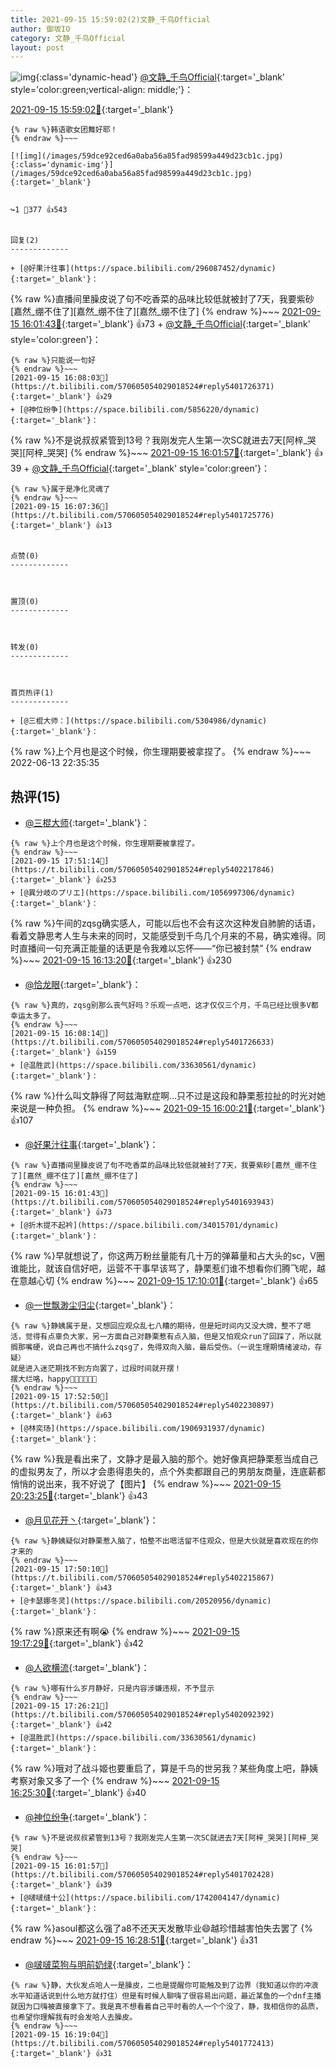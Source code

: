 ```yaml
---
title: 2021-09-15 15:59:02(2)文静_千鸟Official
author: 御坂IO
category: 文静_千鸟Official
layout: post
---
```


![img](/images/ac7482ed1b9a7f203dc68c0c4a77c488a27b108a.jpg){:class='dynamic-head'}
[@文静_千鸟Official](https://space.bilibili.com/667526012/dynamic){:target='_blank' style='color:green;vertical-align: middle;'}：

[2021-09-15 15:59:02🔗](https://t.bilibili.com/570605054029018524){:target='_blank'}

~~~
{% raw %}韩语歌女团舞好耶！
{% endraw %}~~~

[![img](/images/59dce92ced6a0aba56a85fad98599a449d23cb1c.jpg){:class='dynamic-img'}](/images/59dce92ced6a0aba56a85fad98599a449d23cb1c.jpg){:target='_blank'}


↪️1 💬377 👍543


回复(2)
-------------

+ [@好果汁往事](https://space.bilibili.com/296087452/dynamic){:target='_blank'}：
~~~
{% raw %}直播间里臊皮说了句不吃香菜的品味比较低就被封了7天，我要紫砂[嘉然_绷不住了][嘉然_绷不住了][嘉然_绷不住了]
{% endraw %}~~~
[2021-09-15 16:01:43🔗](https://t.bilibili.com/570605054029018524#reply5401693943){:target='_blank'} 👍73
    + [@文静_千鸟Official](https://space.bilibili.com/667526012/dynamic){:target='_blank' style='color:green'}：
~~~
{% raw %}只能说一句好
{% endraw %}~~~
[2021-09-15 16:08:03🔗](https://t.bilibili.com/570605054029018524#reply5401726371){:target='_blank'} 👍29
+ [@神位纷争](https://space.bilibili.com/5856220/dynamic){:target='_blank'}：
~~~
{% raw %}不是说叔叔紧管到13号？我刚发完人生第一次SC就进去7天[阿梓_哭哭][阿梓_哭哭]
{% endraw %}~~~
[2021-09-15 16:01:57🔗](https://t.bilibili.com/570605054029018524#reply5401702428){:target='_blank'} 👍39
    + [@文静_千鸟Official](https://space.bilibili.com/667526012/dynamic){:target='_blank' style='color:green'}：
~~~
{% raw %}属于是净化灵魂了
{% endraw %}~~~
[2021-09-15 16:07:36🔗](https://t.bilibili.com/570605054029018524#reply5401725776){:target='_blank'} 👍13


点赞(0)
-------------



置顶(0)
-------------



转发(0)
-------------



首页热评(1)
-------------

+ [@三棍大师：](https://space.bilibili.com/5304986/dynamic){:target='_blank'}：
~~~
{% raw %}上个月也是这个时候，你生理期要被拿捏了。
{% endraw %}~~~
2022-06-13 22:35:35


热评(15)
-------------

+ [@三棍大师](https://space.bilibili.com/5304986/dynamic){:target='_blank'}：
~~~
{% raw %}上个月也是这个时候，你生理期要被拿捏了。
{% endraw %}~~~
[2021-09-15 17:51:14🔗](https://t.bilibili.com/570605054029018524#reply5402217846){:target='_blank'} 👍253
+ [@異分岐のプリエ](https://space.bilibili.com/1056997306/dynamic){:target='_blank'}：
~~~
{% raw %}午间的zqsg确实感人，可能以后也不会有这次这种发自肺腑的话语，看着文静思考人生与未来的同时，又能感受到千鸟几个月来的不易，确实难得。同时直播间一句充满正能量的话更是令我难以忘怀——“你已被封禁”
{% endraw %}~~~
[2021-09-15 16:13:20🔗](https://t.bilibili.com/570605054029018524#reply5401748835){:target='_blank'} 👍230
+ [@恰龙眼](https://space.bilibili.com/549862231/dynamic){:target='_blank'}：
~~~
{% raw %}真的，zqsg别那么丧气好吗？乐观一点吧，这才仅仅三个月，千鸟已经比很多V都幸运太多了。
{% endraw %}~~~
[2021-09-15 16:08:14🔗](https://t.bilibili.com/570605054029018524#reply5401726633){:target='_blank'} 👍159
+ [@温胜武](https://space.bilibili.com/33630561/dynamic){:target='_blank'}：
~~~
{% raw %}什么叫文静得了阿兹海默症啊…只不过是这段和静栗惹拉扯的时光对她来说是一种负担。
{% endraw %}~~~
[2021-09-15 16:00:21🔗](https://t.bilibili.com/570605054029018524#reply5401695665){:target='_blank'} 👍107
+ [@好果汁往事](https://space.bilibili.com/296087452/dynamic){:target='_blank'}：
~~~
{% raw %}直播间里臊皮说了句不吃香菜的品味比较低就被封了7天，我要紫砂[嘉然_绷不住了][嘉然_绷不住了][嘉然_绷不住了]
{% endraw %}~~~
[2021-09-15 16:01:43🔗](https://t.bilibili.com/570605054029018524#reply5401693943){:target='_blank'} 👍73
+ [@折木提不起衿](https://space.bilibili.com/34015701/dynamic){:target='_blank'}：
~~~
{% raw %}早就想说了，你这两万粉丝量能有几十万的弹幕量和占大头的sc，V圈谁能比，就该自信好吧，运营不干事早该骂了，静栗惹们谁不想看你们腾飞呢，越在意越心切
{% endraw %}~~~
[2021-09-15 17:10:01🔗](https://t.bilibili.com/570605054029018524#reply5402004475){:target='_blank'} 👍65
+ [@一世飘渺尘归尘](https://space.bilibili.com/29488039/dynamic){:target='_blank'}：
~~~
{% raw %}静姨属于是，又想回应观众乱七八糟的期待，但是短时间内又没大牌，整不了嗯活，觉得有点辜负大家，另一方面自己对静栗惹有点入脑，但是又怕观众run了回踩了，所以就搁那嘴硬，说自己再也不搞什么zqsg了，免得双向入脑，最后受伤。（一说生理期情绪波动，存疑）
就是进入迷茫期找不到方向罢了，过段时间就开摆！
摆大烂咯，happy💃🏻💃🏻💃🏻
{% endraw %}~~~
[2021-09-15 17:52:50🔗](https://t.bilibili.com/570605054029018524#reply5402230897){:target='_blank'} 👍63
+ [@林奕玚](https://space.bilibili.com/1906931937/dynamic){:target='_blank'}：
~~~
{% raw %}我是看出来了，文静才是最入脑的那个。她好像真把静栗惹当成自己的虚拟男友了，所以才会患得患失的，点个外卖都跟自己的男朋友商量，连底薪都悄悄的说出来，我不好说了【图片】
{% endraw %}~~~
[2021-09-15 20:23:25🔗](https://t.bilibili.com/570605054029018524#reply5403145979){:target='_blank'} 👍43
+ [@月见花开丶](https://space.bilibili.com/630403/dynamic){:target='_blank'}：
~~~
{% raw %}静姨疑似对静栗惹入脑了，怕整不出嗯活留不住观众，但是大伙就是喜欢现在的你才来的
{% endraw %}~~~
[2021-09-15 17:50:10🔗](https://t.bilibili.com/570605054029018524#reply5402215867){:target='_blank'} 👍43
+ [@卡瑟娜冬灵](https://space.bilibili.com/20520956/dynamic){:target='_blank'}：
~~~
{% raw %}原来还有啊😭
{% endraw %}~~~
[2021-09-15 19:17:29🔗](https://t.bilibili.com/570605054029018524#reply5402746547){:target='_blank'} 👍42
+ [@人欲横流](https://space.bilibili.com/86348675/dynamic){:target='_blank'}：
~~~
{% raw %}哪有什么岁月静好，只是内容涉嫌违规，不予显示
{% endraw %}~~~
[2021-09-15 17:26:21🔗](https://t.bilibili.com/570605054029018524#reply5402092392){:target='_blank'} 👍42
+ [@温胜武](https://space.bilibili.com/33630561/dynamic){:target='_blank'}：
~~~
{% raw %}哦对了战斗姬也要重启了，算是千鸟的世另我？某些角度上吧，静姨考察对象又多了一个
{% endraw %}~~~
[2021-09-15 16:25:30🔗](https://t.bilibili.com/570605054029018524#reply5401801878){:target='_blank'} 👍40
+ [@神位纷争](https://space.bilibili.com/5856220/dynamic){:target='_blank'}：
~~~
{% raw %}不是说叔叔紧管到13号？我刚发完人生第一次SC就进去7天[阿梓_哭哭][阿梓_哭哭]
{% endraw %}~~~
[2021-09-15 16:01:57🔗](https://t.bilibili.com/570605054029018524#reply5401702428){:target='_blank'} 👍39
+ [@啵啵缝十公](https://space.bilibili.com/1742004147/dynamic){:target='_blank'}：
~~~
{% raw %}asoul都这么强了a8不还天天发散毕业😄越珍惜越害怕失去罢了
{% endraw %}~~~
[2021-09-15 16:28:51🔗](https://t.bilibili.com/570605054029018524#reply5401821540){:target='_blank'} 👍31
+ [@啵啵菜狗与明前奶绿](https://space.bilibili.com/11264026/dynamic){:target='_blank'}：
~~~
{% raw %}静，大伙发点哈人一是臊皮，二也是提醒你可能触及到了边界（我知道以你的冲浪水平知道话说到什么地方就打住）但是有时候人聊嗨了很容易出问题，最近某鱼的一个dnf主播就因为口嗨被直接拿下了。我是真不想看着自己平时看的人一个个没了，静，我相信你的品质，也希望你理解我有时会发哈人去臊皮。
{% endraw %}~~~
[2021-09-15 16:19:04🔗](https://t.bilibili.com/570605054029018524#reply5401772413){:target='_blank'} 👍31


